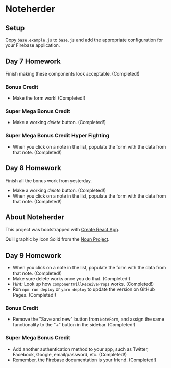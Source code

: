 # Noteherder

## Setup

Copy `base.example.js` to `base.js` and add the appropriate configuration for your Firebase application.

## Day 7 Homework

Finish making these components look acceptable. (Completed!)

### Bonus Credit

* Make the form work! (Completed!)

### Super Mega Bonus Credit

* Make a working _delete_ button. (Completed!)

### Super Mega Bonus Credit Hyper Fighting

* When you click on a note in the list, populate the form with the data from that note. (Completed!)

## Day 8 Homework

Finish all the bonus work from yesterday.

* Make a working _delete_ button. (Completed!)
* When you click on a note in the list, populate the form with the data from that note. (Completed!)

## About Noteherder

This project was bootstrapped with [Create React App](https://github.com/facebookincubator/create-react-app).

Quill graphic by Icon Solid from the [Noun Project](https://thenounproject.com/).

## Day 9 Homework

* When you click on a note in the list, populate the form with the data from that note. (Completed!)
* Make sure delete works once you do that. (Completed!)
* _Hint:_ Look up how `componentWillReceiveProps` works. (Completed!)
* Run `npm run deploy` or `yarn deploy` to update the version on GitHub Pages. (Completed!)

### Bonus Credit

* Remove the "Save and new" button from `NoteForm`, and assign the same functionality to the "+" button in the sidebar. (Completed!)

### Super Mega Bonus Credit

* Add another authentication method to your app, such as Twitter, Facebook, Google, email/password, etc. (Completed!)
* Remember, the Firebase documentation is your friend. (Completed!)
